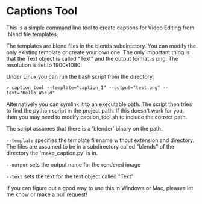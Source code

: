 Captions Tool
=============

This is a simple command line tool to create captions for Video Editing from .blend file templates.

The templates are blend files in the blends subdirectory. You can modify the only existing template or create your own one. The only important thing is that the Text object is called "Text" and the output format is png. The resolution is set to 1900x1080.

Under Linux you can run the bash script from the directory:

    > caption_tool --template="caption_1" --output="test.png" --text="Hello World"

Alternatively you can symlink it to an executable path. The script then tries to find the python script in the project path. If this doesn't work for you, then you may need to modify caption_tool.sh to include the correct path.

The script assumes that there is a 'blender' binary on the path.

`--template` specifies the template filename without extension and directory. The files are assumed to be in a subdirectory called "blends" of the directory the 'make_caption.py'  is in.

`--output` sets the output name for the rendered image

`--text` sets the text for the text object called "Text"

If you can figure out a good way to use this in Windows or Mac, pleases let me know or make a pull request!
